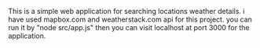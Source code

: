 This is a simple web application for searching locations weather details. i have used mapbox.com and weatherstack.com api for this project. you can run it by "node src/app.js" then you can visit localhost at port 3000 for the application.